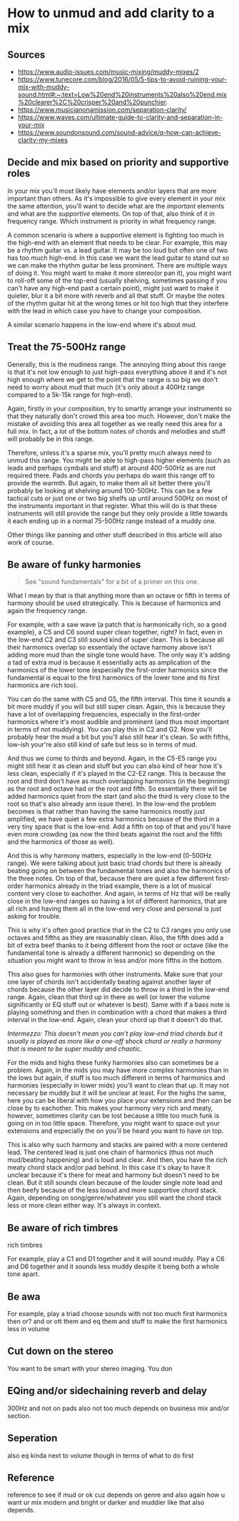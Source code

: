 # How to unmud and add clarity to a mix
## Sources
- https://www.audio-issues.com/music-mixing/muddy-mixes/2
- https://www.tunecore.com/blog/2016/05/5-tips-to-avoid-ruining-your-mix-with-muddy-sound.html#:~:text=Low%20end%20instruments%20also%20end,mix%20clearer%2C%20crisper%20and%20punchier.
- https://www.musicianonamission.com/separation-clarity/
- https://www.waves.com/ultimate-guide-to-clarity-and-separation-in-your-mix
- https://www.soundonsound.com/sound-advice/q-how-can-achieve-clarity-my-mixes

## Decide and mix based on priority and supportive roles
In your mix you'll most likely have elements and/or layers that are more important than others. As it's impossible to give every element in your mix the same attention, you'll want to decide what are the *important* elements and what are the *supportive* elements. On top of that, also think of it in frequency range. Which instrument is priority in what frequency range.

A common scenario is where a supportive element is fighting too much in the high-end with an element that needs to be clear. For example, this may be a rhythm guitar vs. a lead guitar. It may be too loud but often one of two has too much high-end. In this case we want the lead guitar to stand out so we can make the rhythm guitar be less prominent. There are multiple ways of doing it. You might want to make it more stereo(or pan it), you might want to roll-off some of the top-end (usually shelving, sometimes passing if you can't have any high-end past a certain point), might just want to make it quieter, blur it a bit more with reverb and all that stuff. Or maybe the notes of the rhythm guitar hit at the wrong times or hit too high that they interfere with the lead in which case you have to change your composition.

A similar scenario happens in the low-end where it's about mud.

## Treat the 75-500Hz range
Generally, this is the mudiness range. The annoying thing about this range is that it's not low enough to just high-pass everything above it and it's not high enough where we get to the point that the range is so big we don't need to worry about mud that much (it's only about a 400Hz range compared to a 5k-15k range for high-end).

Again, firstly in your composition, try to smartly arrange your instruments so that they naturally don't crowd this area too much. However, don't make the mistake of avoiding this area all together as we really need this area for a full mix. In fact, a lot of the bottom notes of chords and melodies and stuff will probably be in this range.

Therefore, unless it's a sparse mix, you'll pretty much always need to unmud this range. You might be able to high-pass higher elements (such as leads and perhaps cymbals and stuff) at around 400-500Hz as are not required there. Pads and chords you perhaps do want this range off to provide the warmth. But again, to make them all sit better there you'll probably be looking at shelving around 100-500Hz. This can be a few tactical cuts or just one or two big shelfs up until around 500Hz on most of the instruments important in that register. What this will do is that these instruments will still provide the range but they only provide a little towards it each ending up in a normal 75-500Hz range instead of a muddy one.

Other things like panning and other stuff described in this article will also work of course.

## Be aware of funky harmonies
> See "sound fundamentals" for a bit of a primer on this one.

What I mean by that is that anything more than an octave or fifth in terms of harmony should be used strategically. This is because of harmonics and again the frequency range.

For example, with a saw wave (a patch that is harmonically rich, so a good example), a C5 and C6 sound super clean together, right? In fact, even in the low-end C2 and C3 still sound kind of super clean. This is because all their harmonics overlap so essentialy the octave harmony above isn't adding more mud than the single tone would have. The only way it's adding a tad of extra mud is because it essentially acts as amplication of the harmonics of the lower tone (especially the first-order harmonics since the fundamental is equal to the first harmonics of the lower tone and its first harmonics are rich too).

You can do the same with C5 and G5, the fifth interval. This time it sounds a bit more muddy if you will but still super clean. Again, this is because they have a lot of overlapping frequencies, especially in the first-order harmonics where it's most audible and prominent (and thus most important in terms of not muddying). You can play this in C2 and G2. Now you'll probably hear the mud a bit but you'll also still hear it's clean. So with fifths, low-ish your're also still kind of safe but less so in terms of mud.

And thus we come to thirds and beyond. Again, in the C5-E5 range you might still hear it as clean and stuff but you can also kind of hear how it's less clean, especially if it's played in the C2-E2 range. This is because the root and third don't have as much overlapping harmonics (in the beginning) as the root and octave had or the root and fifth. So essentially there will be added harmonics quiet from the start (and also the third is very close to the root so that's also already ann issue there). In the low-end the problem becomes is that rather than having the same harmonics mostly just amplified, we have quiet a few extra harmonics because of the third in a very tiny space that is the low-end. Add a fifth on top of that and you'll have even more crowding (as now the third beats against the root and the fifth and the harmonics of those as well).

And this is why harmony matters, especially in the low-end (0-500Hz range). We were talking about just basic triad chords but there is already beating going on between the fundamental tones and also the harmonics of the three notes. On top of that, because there are quiet a few different first-order harmonics already in the triad example, there is a lot of musical content very close to eachother. And again, in terms of Hz that will be really close in the low-end ranges so having a lot of different harmonics, that are all rich and having them all in the low-end very close and personal is just asking for trouble.

This is why it's often good practice that in the C2 to C3 ranges you only use octaves and fifths as they are reasonably clean. Also, the fifth does add a bit of extra beef thanks to it being different from the root or octave (like the fundamental tone is already a different harmonic) so depending on the situation you might want to throw in less and/or more fifths in the bottom.

This also goes for harmonies with other instruments. Make sure that your one layer of chords isn't accidentally beating against another layer of chords because the other layer did decide to throw in a third in the low-end range. Again, clean that third up in there as well (or lower the volume significantly or EQ stuff out or whatever is best). Same with if a bass note is playing something and then in combination with a chord that makes a third interval in the low-end. Again, clean your chord up that it doesn't do that.

*Intermezzo: This doesn't mean you can't play low-end triad chords but it usually is played as more like a one-off shock chord or really a harmony that is meant to be super muddy and chaotic*.

For the mids and highs these funky harmonies also can sometimes be a problem. Again, in the mids you may have more complex harmonies than in the lows but again, if stuff is too much different in terms of harmonics and harmonies (especially in lower mids) you'll want to clean that up. It may not necessary be muddy but it will be unclear at least. For the highs the same, here you can be liberal with how you place your extensions and then can be close by to eachother. This makes your harmony very rich and meaty, however, sometimes clarity can be lost because a little too much funk is going on in too little space. Therefore, you might want to space out your extensions and especially the on you'll be heard you want to have on top.

This is also why such harmony and stacks are paired with a more centered lead. The centered lead is just one chain of harmonics (thus not much mud/beating happening) and is loud and clear. And then, you have the rich meaty chord stack and/or pad behind. In this case it's okay to have it unclear because it's there for meat and harmony but doesn't need to be clean. But it still sounds clean because of the louder single note lead and then beefy because of the less looud and more supportive chord stack. Again, depending on song/genre/whatever you still want the chord stack less or more clean either way. It's always in context.

## Be aware of rich timbres
rich timbres



For example, play a C1 and D1 together and it will sound muddy. Play a C6 and D6 together and it sounds less muddy despite it being both a whole tone apart.

## Be awa
For example, play a triad choose sounds with not too much first harmonics then or? and or ott them and eq them and stuff to make the first harmonics less in volume 

## Cut down on the stereo
You want to be smart with your stereo imaging. You don

## EQing and/or sidechaining reverb and delay
300Hz and not on pads also not too much depends on business mix and/or section.
## Seperation

also eq kinda next to volume though in terms of what to do first

## Reference
reference to see if mud or ok cuz depends on genre and also again how u want ur mix modern and bright or darker and muddier like that also depends.
